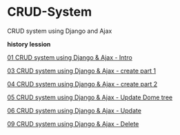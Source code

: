 # CRUD-System
CRUD system using Django and Ajax

**history lession**

[01 CRUD system using Django & Ajax - Intro](https://github.com/mhadiahmed/CRUD-System/tree/ef7883571020d979ffb52b2392c1936661a8cb83)

[03 CRUD system using Django & Ajax - create part 1](https://github.com/mhadiahmed/CRUD-System/tree/a6a2c8fff489c72192be5f0fe0b2ddf979a577f6)

[04 CRUD system using Django & Ajax - create part 2](https://github.com/mhadiahmed/CRUD-System/tree/11c813d1f4b9876bcb31009da8a13a25ca55bd36)



[05 CRUD system using Django & Ajax - Update  Dome tree](https://github.com/mhadiahmed/CRUD-System/tree/11c813d1f4b9876bcb31009da8a13a25ca55bd36)

[06 CRUD system using Django & Ajax - Update](https://github.com/mhadiahmed/CRUD-System/tree/d6558690784146e15705d99dd847db4527677fec)


[09 CRUD system using Django & Ajax - Delete](https://github.com/mhadiahmed/CRUD-System/tree/e6a67c5fe5397c4fed979627c42a68bd083a5957)

